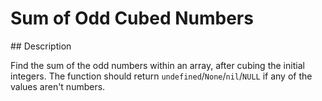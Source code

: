 # Sum of Odd Cubed Numbers

## Description

Find the sum of the odd numbers within an array, after cubing the initial integers. The function should return `undefined`/`None`/`nil`/`NULL` if any of the values aren't numbers.
